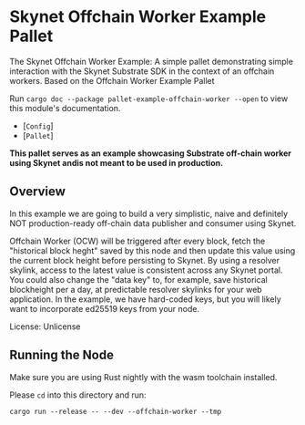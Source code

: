 <!-- markdown-link-check-disable -->
# Skynet Offchain Worker Example Pallet

The Skynet Offchain Worker Example: A simple pallet demonstrating
simple interaction with the Skynet Substrate SDK in the context of an offchain workers.
Based on the Offchain Worker Example Pallet

Run `cargo doc --package pallet-example-offchain-worker --open` to view this module's
documentation.

- [`Config`]
- [`Pallet`]

**This pallet serves as an example showcasing Substrate off-chain worker using Skynet andis not meant to
be used in production.**

## Overview

In this example we are going to build a very simplistic, naive and definitely NOT
production-ready off-chain data publisher and consumer using Skynet.

Offchain Worker (OCW) will be triggered after every block, fetch the "historical block heght"
saved by this node and then update this value using the current block height before persisting to Skynet.
By using a resolver skylink, access to the latest value is consistent across any Skynet portal.
You could also change the "data key" to, for example, save historical blockheight per a day, at predictable
resolver skylinks for your web application.
In the example, we have hard-coded keys, but you will likely want to incorporate ed25519 keys from
your node.

License: Unlicense

## Running the Node

Make sure you are using Rust nightly with the wasm toolchain installed.

Please `cd` into this directory and run:

```
cargo run --release -- --dev --offchain-worker --tmp
```
